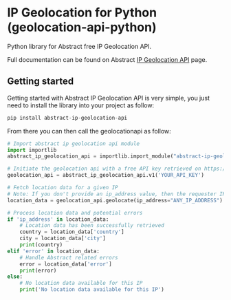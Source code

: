 # IP Geolocation for Python (geolocation-api-python)

Python library for Abstract free IP Geolocation API.

Full documentation can be found on Abstract [IP Geolocation API](https://www.abstractapi.com/ip-geolocation-api) page.

## Getting started

Getting started with Abstract IP Geolocation API is very simple, you just need to install the library into your project as follow:

```python
pip install abstract-ip-geolocation-api
```

From there you can then call the geolocationapi as follow:

```python
# Import abstract ip geolocation api module
import importlib
abstract_ip_geolocation_api = importlib.import_module("abstract-ip-geolocation-api")

# Initiate the geolocation api with a free API key retrieved on https://www.abstractapi.com/ip-geolocation-api
geolocation_api = abstract_ip_geolocation_api.v1('YOUR_API_KEY')

# Fetch location data for a given IP
# Note: If you don't provide an ip_address value, then the requester IP will be used
location_data = geolocation_api.geolocate(ip_address="ANY_IP_ADDRESS")

# Process location data and potential errors
if 'ip_address' in location_data:
    # Location data has been successfully retrieved
    country = location_data['country']
    city = location_data['city']
    print(country)
elif 'error' in location_data:
    # Handle Abstract related errors
    error = location_data['error']
    print(error)
else:
    # No location data available for this IP
    print('No location data available for this IP')
```
